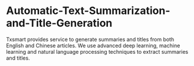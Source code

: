 # Automatic-Text-Summarization-and-Title-Generation
Txsmart provides service to generate summaries and titles from both English and Chinese articles. We use advanced deep learning, machine learning and natural language processing techniques to extract summaries and titles.
